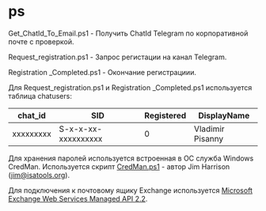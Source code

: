 # ps

Get_ChatId_To_Email.ps1 - Получить ChatId Telegram по корпоративной почте с проверкой.

Request_registration.ps1 - Запрос регистации на канал Telegram.

Registration _Completed.ps1 - Окончание регистрациии.

Для Request_registration.ps1 и Registration _Completed.ps1 используется таблица chatusers:

| chat_id | SID               | Registered | DisplayName      |
|---------|-------------------|------------|------------------|
|xxxxxxxxx|S-x-x-xx-xxxxxxxxxx| 0          | Vladimir Pisanny |

Для хранения паролей используется встроенная в ОС служба Windows CredMan. Используется скрипт [CredMan.ps1][] - автор Jim Harrison (jim@isatools.org). 

Для подключения к почтовому ящику Exchange используется [Microsoft Exchange Web Services Managed API 2.2][].

[CredMan.ps1]: https://gallery.technet.microsoft.com/scriptcenter/PowerShell-Credentials-d44c3cde
[Microsoft Exchange Web Services Managed API 2.2]: http://techgenix.com/microsoft-exchange-web-services-managed-api-22-released/
